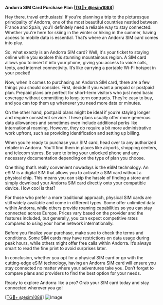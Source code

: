 **Andorra SIM Card Purchase Plan [[TG💪+ @esim1088](https://t.me/s/esim1088)]**

Hey there, travel enthusiasts! If you're planning a trip to the picturesque principality of Andorra, one of the most beautiful countries nestled between France and Spain, you'll definitely need a reliable way to stay connected. Whether you're here for skiing in the winter or hiking in the summer, having access to mobile data is essential. That’s where an Andorra SIM card comes into play.

So, what exactly is an Andorra SIM card? Well, it's your ticket to staying online while you explore this stunning mountainous region. A SIM card allows you to insert it into your phone, giving you access to voice calls, texts, and internet connectivity. It’s like carrying a portable Wi-Fi hotspot in your pocket!

Now, when it comes to purchasing an Andorra SIM card, there are a few things you should consider. First, decide if you want a prepaid or postpaid plan. Prepaid plans are perfect for short-term visitors who just need basic coverage without committing to long-term contracts. They’re easy to buy, and you can top them up whenever you need more data or minutes.

On the other hand, postpaid plans might be ideal if you’re staying longer and require consistent service. These plans usually offer more generous data allowances and sometimes even include additional perks like international roaming. However, they do require a bit more administrative work upfront, such as providing identification and setting up billing.

When you’re ready to purchase your SIM card, head over to any authorized retailer in Andorra. You’ll find them in places like airports, shopping centers, and telecom stores. Be sure to bring your unlocked phone and any necessary documentation depending on the type of plan you choose.

One thing that’s really convenient nowadays is the eSIM technology. An eSIM is a digital SIM that allows you to activate a SIM card without a physical chip. This means you can skip the hassle of finding a store and simply download your Andorra SIM card directly onto your compatible device. How cool is that?

For those who prefer a more traditional approach, physical SIM cards are still widely available and come in different types. Some offer unlimited data within Andorra, while others provide roaming capabilities so you can stay connected across Europe. Prices vary based on the provider and the features included, but generally, you can expect competitive rates compared to using your home network internationally.

Before you finalize your purchase, make sure to check the terms and conditions. Some SIM cards may have restrictions on data usage during peak hours, while others might offer free calls within Andorra. It’s always smart to read the fine print to avoid surprises later.

In conclusion, whether you opt for a physical SIM card or go with the cutting-edge eSIM technology, having an Andorra SIM card will ensure you stay connected no matter where your adventures take you. Don’t forget to compare plans and providers to find the best option for your needs.

Ready to explore Andorra like a pro? Grab your SIM card today and stay connected wherever you go! 

[[TG💪+ @esim1088](https://t.me/s/esim1088)] ![Image](https://i.postimg.cc/Y0z9fWf4/image.png)